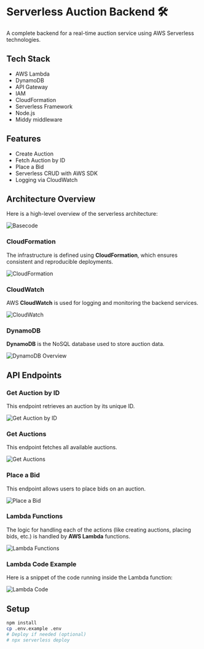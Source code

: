 # Serverless Auction Backend 🛠️

A complete backend for a real-time auction service using AWS Serverless technologies.

## Tech Stack
- AWS Lambda
- DynamoDB
- API Gateway
- IAM
- CloudFormation
- Serverless Framework
- Node.js
- Middy middleware

## Features
- Create Auction
- Fetch Auction by ID
- Place a Bid
- Serverless CRUD with AWS SDK
- Logging via CloudWatch

## Architecture Overview

Here is a high-level overview of the serverless architecture:

![Basecode](https://raw.githubusercontent.com/vaibhavaaa/Serverless-Auction-service-AWS-backend/main/assets/Basecode.png)

### CloudFormation
The infrastructure is defined using **CloudFormation**, which ensures consistent and reproducible deployments.

![CloudFormation](https://raw.githubusercontent.com/vaibhavaaa/Serverless-Auction-service-AWS-backend/main/assets/Cloudformation.png)

### CloudWatch
AWS **CloudWatch** is used for logging and monitoring the backend services.

![CloudWatch](https://raw.githubusercontent.com/vaibhavaaa/Serverless-Auction-service-AWS-backend/main/assets/Cloudwatch.png)

### DynamoDB
**DynamoDB** is the NoSQL database used to store auction data.

![DynamoDB Overview](https://raw.githubusercontent.com/vaibhavaaa/Serverless-Auction-service-AWS-backend/main/assets/Dynamodb_overview.png)

## API Endpoints

### Get Auction by ID
This endpoint retrieves an auction by its unique ID.

![Get Auction by ID](https://raw.githubusercontent.com/vaibhavaaa/Serverless-Auction-service-AWS-backend/main/assets/getAuctionbyID.png)

### Get Auctions
This endpoint fetches all available auctions.

![Get Auctions](https://raw.githubusercontent.com/vaibhavaaa/Serverless-Auction-service-AWS-backend/main/assets/getAuctions.png)

### Place a Bid
This endpoint allows users to place bids on an auction.

![Place a Bid](https://raw.githubusercontent.com/vaibhavaaa/Serverless-Auction-service-AWS-backend/main/assets/post.png)

### Lambda Functions
The logic for handling each of the actions (like creating auctions, placing bids, etc.) is handled by **AWS Lambda** functions.

![Lambda Functions](https://raw.githubusercontent.com/vaibhavaaa/Serverless-Auction-service-AWS-backend/main/assets/LambdaFunctions.png)

### Lambda Code Example
Here is a snippet of the code running inside the Lambda function:

![Lambda Code](https://raw.githubusercontent.com/vaibhavaaa/Serverless-Auction-service-AWS-backend/main/assets/Lambdacode.png)

## Setup

```bash
npm install
cp .env.example .env
# Deploy if needed (optional)
# npx serverless deploy
